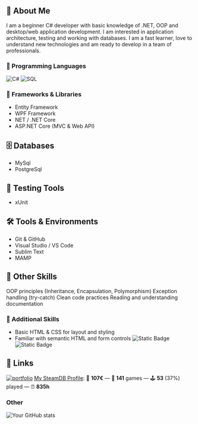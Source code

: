 ## 🚀 About Me
I am a beginner C# developer with basic knowledge of .NET, OOP and desktop/web application development. I am interested in application architecture, testing and working with databases. I am a fast learner, love to understand new technologies and am ready to develop in a team of professionals.
### 🧠 Programming Languages
![C#](https://img.shields.io/badge/C%23-blue?style=for-the-badge&logo=c-sharp&logoColor=white)
![SQL](https://img.shields.io/badge/SQL-F29111?style=for-the-badge&logo=postgresql&logoColor=white)
### 🧱 Frameworks & Libraries
- Entity Framework
- WPF Framework
- NET / .NET Core
- ASP.NET Core (MVC & Web API)
## 🗄️ Databases
- MySql
- PostgreSql
## 🧪 Testing Tools
- xUnit
## 🛠 Tools & Environments
- Git & GitHub
- Visual Studio / VS Code
- Sublim Text
- MAMP
## 🔁 Other Skills
OOP principles (Inheritance, Encapsulation, Polymorphism)
Exception handling (try-catch)
Clean code practices
Reading and understanding documentation
### 🔧 Additional Skills
- Basic HTML & CSS for layout and styling
- Familiar with semantic HTML and form controls
![Static Badge](https://img.shields.io/badge/HTML-orange)
![Static Badge](https://img.shields.io/badge/CSS-blue)

## 🔗 Links
[![portfolio](https://img.shields.io/badge/my_portfolio-000?style=for-the-badge&logo=ko-fi&logoColor=white)](/////)
[My SteamDB Profile](https://steamdb.info/calculator/76561199220453620/?cc=eu): 💸 **107€** — 🎯 **141** games — 🕹️ **53** (37%) played — ⏰ **835h**
### Other
![Your GitHub stats](https://github-readme-stats.vercel.app/api?username=D1xer231&show_icons=true&theme=dark)
